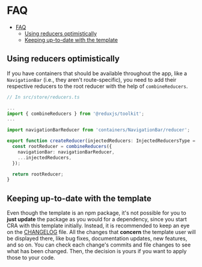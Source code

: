 # FAQ

- [FAQ](#faq)
  - [Using reducers optimistically](#using-reducers-optimistically)
  - [Keeping up-to-date with the template](#keeping-up-to-date-with-the-template)

## Using reducers optimistically

If you have containers that should be available throughout the app, like a `NavigationBar` (i.e., they aren't route-specific), you need to add their respective reducers to the root reducer with the help of `combineReducers`.

```ts
// In src/store/reducers.ts

...
import { combineReducers } from '@reduxjs/toolkit';
...

import navigationBarReducer from 'containers/NavigationBar/reducer';

export function createReducer(injectedReducers: InjectedReducersType = {}) {
  const rootReducer = combineReducers({
    navigationBar: navigationBarReducer,
    ...injectedReducers,
  });

  return rootReducer;
}
```

## Keeping up-to-date with the template

Even though the template is an npm package, it's not possible for you to **just update** the package as you would for a dependency, since you start CRA with this template initially. Instead, it is recommended to keep an eye on the [CHANGELOG](../../CHANGELOG.md) file. All the changes that **concern** the template user will be displayed there, like bug fixes, documentation updates, new features, and so on. You can check each change's commits and file changes to see what has been changed. Then, the decision is yours if you want to apply those to your code.
